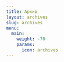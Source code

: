 ```yaml
---
title: Архив
layout: archives
slug: archives
menu:
  main:
    weight: -70
    params:
      icon: archives
---
```

